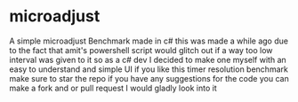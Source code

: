 # microadjust
A simple microadjust Benchmark made in c#
this was made a while ago due to the fact that amit's powershell script would glitch out if a way too low interval was given to it
so as a c# dev I decided to make one myself with an easy to understand and simple UI
if you like this timer resolution benchmark make sure to star the repo
if you have any suggestions for the code you can make a fork and or pull request I would gladly look into it
